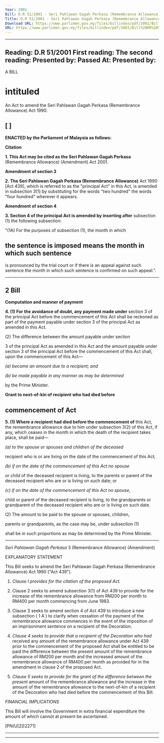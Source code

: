 ```yaml
---
Year: 2001
Bill: D.R 51/2001 - Seri Pahlawan Gagah Perkasa (Remembrance Allowance) (Amendment) Bill 2001 (Passed)
Title: D.R 51/2001 - Seri Pahlawan Gagah Perkasa (Remembrance Allowance) (Amendment) Bill 2001 (Passed)
Download URL: https://www.parlimen.gov.my/files/billindex/pdf/2001/Bill%20DR%2051.pdf
URL: https://www.parlimen.gov.my/files/billindex/pdf/2001/Bill%20DR%2051.pdf
---
```

---
Reading:
D.R 51/2001
First reading:
The second reading:
Presented by:
Passed At:
Presented by:
---

A BILL

# intituled

An Act to amend the Seri Pahlawan Gagah Perkasa (Remembrance
Allowance) Act 1990.

## [ ]

**ENACTED by the Parliament of Malaysia as follows:**

**Citation**

**1. This Act may be cited as the Seri Pahlawan Gagah Perkasa**
(Remembrance Allowance) (Amendment) Act 2001.

**Amendment of section 3**

**2. The Seri Pahlawan Gagah Perkasa (Remembrance Allowance)**
Act 1990 [Act 439], which is referred to as the "principal Act" in
this Act, is amended in subsection 3(1) by substituting for the
words "two hundred" the words "four hundred" wherever it appears.

**Amendment of section 4**

**3. Section 4 of the principal Act is amended by inserting after**
subsection (1) the following subsection:

"(1A) For the purposes of subsection (1), the month in which
## the sentence is imposed means the month in which such sentence
is pronounced by the trial court or if there is an appeal against
such sentence the month in which such sentence is confirmed
on such appeal.".


-----

## 2 Bill

**Computation and manner of payment**

**4. (1) For the avoidance of doubt, any payment made under**
section 3 of the principal Act before the commencement of this
Act shall be reckoned as part of the payment payable under section
3 of the principal Act as amended in this Act.

(2) The difference between the amount payable under section

3 of the principal Act as amended in this Act and the amount
payable under section 3 of the principal Act before the commencement
of this Act shall, upon the commencement of this Act—

_(a) become an amount due to a recipient; and_

_(b) be made payable in any manner as may be determined_

by the Prime Minister.

**Grant to next-of-kin of recipient who had died before**
## commencement of Act

**5. (1) Where a recipient had died before the commencement of**
this Act, the remembrance allowance due to him under subsection
3(2) of this Act, if any, which ceases in the month in which the
death of the recipient takes place, shall be paid—

_(a) to the spouse or spouses and children of the deceased_

recipient who is or are living on the date of the
commencement of this Act;

_(b) if on the date of the commencement of this Act no spouse_

or child of the deceased recipient is living, to the parents
or parent of the deceased recipient who are or is living
on such date; or

_(c) if on the date of the commencement of this Act no spouse,_

child or parent of the deceased recipient is living, to the
grandparents or grandparent of the deceased recipient
who are or is living on such date.

(2) The amount to be paid to the spouse or spouses, children,

parents or grandparents, as the case may be, under subsection (1)

shall be in such proportions as may be determined by the Prime
Minister.


-----

_Seri Pahlawan Gagah Perkasa_ 3
(Remembrance Allowance) (Amendment)

EXPLANATORY STATEMENT

This Bill seeks to amend the Seri Pahlawan Gagah Perkasa (Remembrance
Allowance) Act 1990 ("Act 439").

1. _Clause I provides for the citation of the proposed Act._

2. Clause 2 seeks to amend subsection 3(1) of Act 439 to provide for the
increase of the remembrance allowance from RM200 per month to RM400 per
month commencing from June 1983.

3. Clause 3 seeks to amend section 4 of Act 439 to introduce a new subsection
( 1 A ) to clarify when cessation of the payment of the remembrance allowance
commences in the event of the imposition of an imprisonment sentence on a
recipient of the Decoration.

4. _Clause 4 seeks to provide that a recipient of the Decoration who had_
received any amount of the remembrance allowance under Act 439 prior to the
commencement of the proposed Act shall be entitled to be paid the difference
between the present amount of the remembrance allowance of RM200 per
month and the increased amount of the remembrance allowance of RM400 per
month as provided for in the amendment in clause 2 of the proposed Act.

5. _Clause 5 seeks to provide for the grant of the difference between the present_
amount of the remembrance allowance and the increase in the amount of the
remembrance allowance to the next-of-kin of a recipient of the Decoration who
had died before the commencement of this Bill.

_FINANCIAL_ _IMPLICATIONS_

This Bill will involve the Government in extra financial expenditure the amount
of which cannot at present be ascertained.

[PN(U[2])2271]


-----

-----

